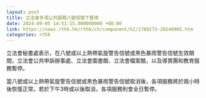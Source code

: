 ```yaml
---
layout: post
title: 立法會多項公共服務八號信號下暫停
date: 2024-09-05 14:51:15.000000000 +08:00
link: https://news.rthk.hk/rthk/ch/component/k2/1769273-20240905.htm
categories: rthk
---
```


立法會秘書處表示，在八號或以上熱帶氣旋警告信號或黑色暴雨警告信號生效期間，立法會公共申訴辦事處、立法會圖書館、立法會檔案館，以及導賞團和教育服務暫停。

當八號或以上熱帶氣旋警告信號或黑色暴雨警告信號取消後，各項服務將於兩小時後恢復正常。若於下午3時或以後取消，各項服務則會全日暫停。
